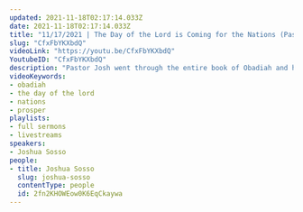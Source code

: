 ```yaml
---
updated: 2021-11-18T02:17:14.033Z
date: 2021-11-18T02:17:14.033Z
title: "11/17/2021 | The Day of the Lord is Coming for the Nations (Pastor Josh Sosso)"
slug: "CfxFbYKXbdQ"
videoLink: "https://youtu.be/CfxFbYKXbdQ"
YoutubeID: "CfxFbYKXbdQ"
description: "Pastor Josh went through the entire book of Obadiah and how the Lord kept saying \"the Lord has spoken.\" The Lord has spoken different words over the nations that will come to prosper. This sermon was delivered at Freedom Fellowship Church International.\n"
videoKeywords:
- obadiah
- the day of the lord
- nations
- prosper
playlists:
- full sermons
- livestreams
speakers:
- Joshua Sosso
people:
- title: Joshua Sosso
  slug: joshua-sosso
  contentType: people
  id: 2fn2KHOWEow0K6EqCkaywa
---
```

